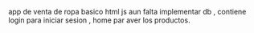 app de venta de ropa basico  html js   aun falta implementar db ,  contiene  login   para iniciar sesion , home par aver los productos.
